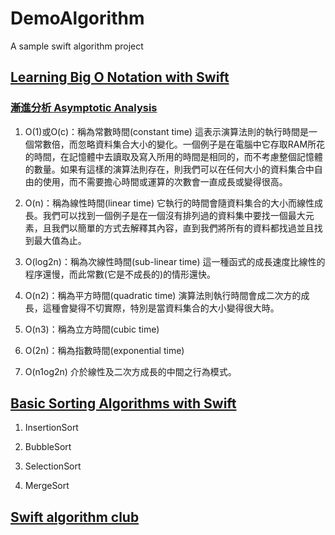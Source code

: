 # DemoAlgorithm
A sample swift algorithm project

## [Learning Big O Notation with Swift](https://medium.com/swift-algorithms-data-structures/learn-big-o-notation-with-swift-4ab83195859e)

### [漸進分析 Asymptotic Analysis](http://alrightchiu.github.io/SecondRound/complexityasymptotic-notationjian-jin-fu-hao.html)

1. O(1)或O(c)：稱為常數時間(constant time)
   這表示演算法則的執行時間是一個常數倍，而忽略資料集合大小的變化。一個例子是在電腦中它存取RAM所花的時間，在記憶體中去讀取及寫入所用的時間是相同的，而不考慮整個記憶體的數量。如果有這樣的演算法則存在，則我們可以在任何大小的資料集合中自由的使用，而不需要擔心時間或運算的次數會一直成長或變得很高。

2. O(n)：稱為線性時間(linear time)
   它執行的時間會隨資料集合的大小而線性成長。我們可以找到一個例子是在一個沒有排列過的資料集中要找一個最大元素，且我們以簡單的方式去解釋其內容，直到我們將所有的資料都找過並且找到最大值為止。

3. O(log2n)：稱為次線性時間(sub-linear time)
   這一種函式的成長速度比線性的程序還慢，而此常數(它是不成長的)的情形還快。

4. O(n2)：稱為平方時間(quadratic time)
   演算法則執行時間會成二次方的成長，這種會變得不切實際，特別是當資料集合的大小變得很大時。

5. O(n3)：稱為立方時間(cubic time)

6. O(2n)：稱為指數時間(exponential time)

7. O(n1og2n)
   介於線性及二次方成長的中間之行為模式。

## [Basic Sorting Algorithms with Swift](https://medium.com/swift-algorithms-data-structures/basic-sorting-algorithms-with-swift-a482a0e0649f)

1. InsertionSort

2. BubbleSort

3. SelectionSort

4. MergeSort

## [Swift algorithm club](https://github.com/raywenderlich/swift-algorithm-club)
